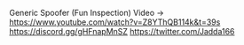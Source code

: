 Generic Spoofer (Fun Inspection)
Video -> https://www.youtube.com/watch?v=Z8YThQB114k&t=39s
https://discord.gg/gHFnapMnSZ
https://twitter.com/Jadda166
